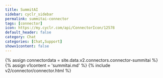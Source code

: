 ```yaml
---
title: SummitAI
sidebar: cyclr_sidebar
permalink: summitai-connector
tags: [connector]
icon: https://my.cyclr.com/api/ConnectorIcon/12578
default_header: false
category: Chat
categories: [Chat,Support]
showv1content: false
---
```

{% assign connectordata = site.data.v2.connectors.connector-summitai %}
{% assign v1content = 'summitai.md' %}
{% include v2/connector/connector.html %}	